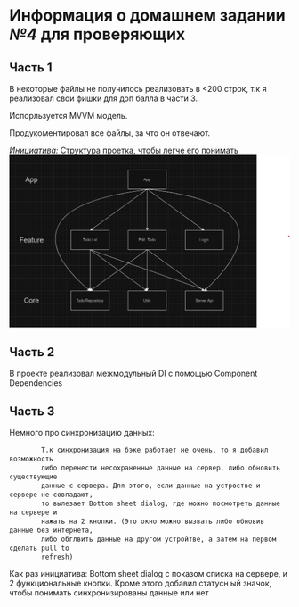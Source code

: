 # Информация о домашнем задании *№4* для проверяющих

## Часть 1

В некоторые файлы не получилось реализовать в <200 строк, т.к я реализовал свои
фишки для доп балла в части 3.

Испорльзуется MVVM модель.

Продукоментировал все файлы, за что он отвечают.

*Инициатива:*
Структура проетка, чтобы легче его понимать
![Структура проетка](https://github.com/Mobile-Developement-School-23/android-todo-app-romiusse/blob/master/ProjectStructure.png)



## Часть 2

В проекте реализовал межмодульный DI с помощью Component Dependencies

## Часть 3

Немного про синхронизацию данных:

            Т.к синхронизация на бэке работает не очень, то я добавил возможность
            либо перенести несохраненные данные на сервер, либо обновить существующие
            данные с сервера. Для этого, если данные на устростве и сервере не совпадают,
            то вылезает Bottom sheet dialog, где можно посмотреть данные на сервере и
            нажать на 2 кнопки. (Это окно можно вызвать либо обновив данные без интернета,
            либо обглвить данные на другом устройтве, а затем на первом сделать pull to
            refresh)

Как раз инициатива:
Bottom sheet dialog c показом списка на сервере, и 2 функциональные кнопки.
Кроме этого добавил статусн ый значок, чтобы понимать синхронизированы данные или нет